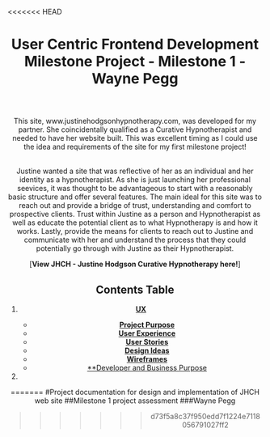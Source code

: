 <<<<<<< HEAD
<h1 align="center">
User Centric Frontend Development Milestone Project - Milestone 1 - Wayne Pegg
</h1>

<h1 align="center">
<img ...>
</h1>

<div align="center">
This site, www.justinehodgsonhypnotherapy.com, was developed for my partner. She coincidentally qualified as a Curative Hypnotherapist and needed to have her website built.
This was excellent timing as I could use the idea and requirements of the site for my first milestone project!<br><br>

Justine wanted a site that was reflective of her as an individual and her identity as a hypnotherapist. As she is just launching her professional seevices, it was thought to be 
advantageous to start with a reasonably basic structure and offer several features. The main ideal for this site was to reach out and provide a bridge of trust, understanding and 
comfort to prospective clients. Trust within Justine as a person and Hypnotherapist as well as educate the potential client as to what Hypnotherapy is and how it works. Lastly, provide
the means for clients to reach out to Justine and communicate with her and understand the process that they could potentially go through with Justine as their Hypnotherapist.

[**View JHCH - Justine Hodgson Curative Hypnotherapy here!**]

## Contents Table

1. [**UX**](#ux)
   - [**Project Purpose**](#project-purpose)
   - [**User Experience**](#user-experience)
   - [**User Stories**](#user-stories)
   - [**Design Ideas**](#design-ideas)
   - [**Wireframes**](#wireframes)
   - [**Developer and Business Purpose](3developer-and-business-purpose)

2. 
=======
#Project documentation for design and implementation of JHCH web site
##Milestone 1 project assessment
###Wayne Pegg
>>>>>>> d73f5a8c37f950edd7f1224e7118056791027ff2
